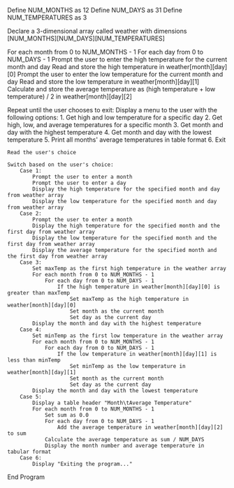 Define NUM_MONTHS as 12
Define NUM_DAYS as 31
Define NUM_TEMPERATURES as 3

Declare a 3-dimensional array called weather with dimensions [NUM_MONTHS][NUM_DAYS][NUM_TEMPERATURES]

For each month from 0 to NUM_MONTHS - 1
    For each day from 0 to NUM_DAYS - 1
        Prompt the user to enter the high temperature for the current month and day
        Read and store the high temperature in weather[month][day][0]
        Prompt the user to enter the low temperature for the current month and day
        Read and store the low temperature in weather[month][day][1]
        Calculate and store the average temperature as (high temperature + low temperature) / 2 in weather[month][day][2]

Repeat until the user chooses to exit:
    Display a menu to the user with the following options:
        1. Get high and low temperature for a specific day
        2. Get high, low, and average temperatures for a specific month
        3. Get month and day with the highest temperature
        4. Get month and day with the lowest temperature
        5. Print all months' average temperatures in table format
        6. Exit

    Read the user's choice

    Switch based on the user's choice:
        Case 1:
            Prompt the user to enter a month
            Prompt the user to enter a day
            Display the high temperature for the specified month and day from weather array
            Display the low temperature for the specified month and day from weather array
        Case 2:
            Prompt the user to enter a month
            Display the high temperature for the specified month and the first day from weather array
            Display the low temperature for the specified month and the first day from weather array
            Display the average temperature for the specified month and the first day from weather array
        Case 3:
            Set maxTemp as the first high temperature in the weather array
            For each month from 0 to NUM_MONTHS - 1
                For each day from 0 to NUM_DAYS - 1
                    If the high temperature in weather[month][day][0] is greater than maxTemp
                        Set maxTemp as the high temperature in weather[month][day][0]
                        Set month as the current month
                        Set day as the current day
            Display the month and day with the highest temperature
        Case 4:
            Set minTemp as the first low temperature in the weather array
            For each month from 0 to NUM_MONTHS - 1
                For each day from 0 to NUM_DAYS - 1
                    If the low temperature in weather[month][day][1] is less than minTemp
                        Set minTemp as the low temperature in weather[month][day][1]
                        Set month as the current month
                        Set day as the current day
            Display the month and day with the lowest temperature
        Case 5:
            Display a table header "Month\tAverage Temperature"
            For each month from 0 to NUM_MONTHS - 1
                Set sum as 0.0
                For each day from 0 to NUM_DAYS - 1
                    Add the average temperature in weather[month][day][2] to sum
                Calculate the average temperature as sum / NUM_DAYS
                Display the month number and average temperature in tabular format
        Case 6:
            Display "Exiting the program..."

End Program
